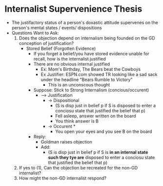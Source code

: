 Internalist Supervenience Thesis
================================
- The justifactory status of a person's doxastic attitude supervenes on the person's mental states / events/ dispositions
- Questions Want to Ask:
    1. Does the objection depend on internalism being founded on the GD conception of justification?
        * Stored Belief (Forgotten Evidence)
            - If you forget a belief/you have stored evidence unable for recall, how is the internalist justified
            - There are no obvious internal justified
                * Ex: Mom's Birthday, The Bears beat the Cowboys
                * Ex Justifier: ESPN.com showed TR looking like a sad sack under the headline "Bears Rumble to Victory"
                    - This is an unconscous thought
            - Suppose: Stick to Strong Internalism (concious/occurent)
                * --> Justification
                    -  -> Dispositional
                        * (S is disp just in belief p if S is disposed to enter a conciosu state that justified the belief that p)
                        * Fell asleep, answer written on the board
                        * You think answer is B
                    -  -> Occurent
                        * 
                        * You open your eyes and you see B on the board
            - Reply:
                * Goldman raises objection
                * Add:
                    - (S is disp just in belief p if S is **in an internal state such they tye are** disposed to enter a conciosu state that justified the belief that p)
    2. If yes to (1), Can the objection be recreated for the non-GD internalist?
    3. How might the non-GD internalist respond?

